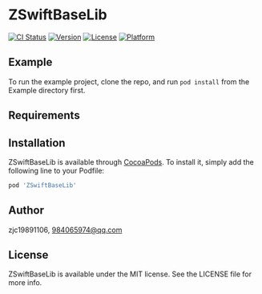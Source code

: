 # ZSwiftBaseLib

[![CI Status](https://img.shields.io/travis/zjc19891106/ZSwiftBaseLib.svg?style=flat)](https://travis-ci.org/zjc19891106/ZSwiftBaseLib)
[![Version](https://img.shields.io/cocoapods/v/ZSwiftBaseLib.svg?style=flat)](https://cocoapods.org/pods/ZSwiftBaseLib)
[![License](https://img.shields.io/cocoapods/l/ZSwiftBaseLib.svg?style=flat)](https://cocoapods.org/pods/ZSwiftBaseLib)
[![Platform](https://img.shields.io/cocoapods/p/ZSwiftBaseLib.svg?style=flat)](https://cocoapods.org/pods/ZSwiftBaseLib)

## Example

To run the example project, clone the repo, and run `pod install` from the Example directory first.

## Requirements

## Installation

ZSwiftBaseLib is available through [CocoaPods](https://cocoapods.org). To install
it, simply add the following line to your Podfile:

```ruby
pod 'ZSwiftBaseLib'
```

## Author

zjc19891106, 984065974@qq.com

## License

ZSwiftBaseLib is available under the MIT license. See the LICENSE file for more info.

